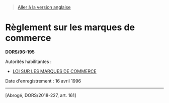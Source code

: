 > [Aller à la version anglaise](/en/Regulations/Statutory%20Orders%20and%20Regulations/96/195.md)

# Règlement sur les marques de commerce

**DORS/96-195**

Autorités habilitantes : 
- [LOI SUR LES MARQUES DE COMMERCE](/fr/Lois/Lois%20révisées%20du%20Canada/T/T-13.md)

Date d'enregistrement : 16 avril 1996

----------


[Abrogé, DORS/2018-227, art. 161]

